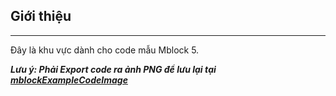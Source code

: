 ## Giới thiệu ##
---
Đây là khu vực dành cho code mẫu Mblock 5.

***Lưu ý: Phải Export code ra ảnh PNG để lưu lại tại [mblockExampleCodeImage](mblockExampleCodeImage)***